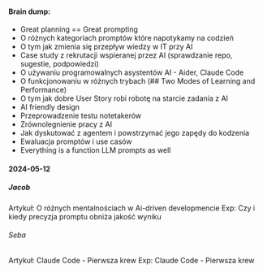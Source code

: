#### Brain dump:
- Great planning == Great prompting
- O różnych kategoriach promptów które napotykamy na codzień 
- O tym jak zmienia się przepływ wiedzy w IT przy AI
- Case study z rekrutacji wspieranej przez AI (sprawdzanie repo, sugestie, podpowiedzi)
- O używaniu programowalnych asystentów AI - Aider, Claude Code
- O funkcjonowaniu w różnych trybach (## Two Modes of Learning and Performance)
- O tym jak dobre User Story robi robotę na starcie zadania z AI
- AI friendly design
- Przeprowadzenie testu notetakerów
- Zrównolegnienie pracy z AI
- Jak dyskutować z agentem i powstrzymać jego zapędy do kodzenia
- Ewaluacja promptów i use casów
- Everything is a function LLM prompts as well


#### 2024-05-12
##### Jacob
Artykuł: O różnych mentalnościach w Ai-driven developmencie
Exp: Czy i kiedy precyzja promptu obniża jakość wyniku
###### Seba
Artykuł: Claude Code - Pierwsza krew
Exp: Claude Code - Pierwsza krew